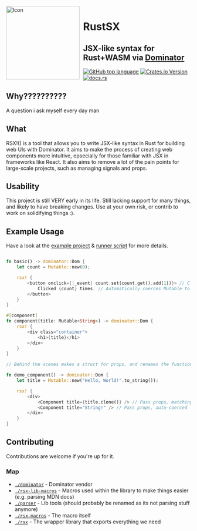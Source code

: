 <img width="200" height="200" align="left" style="float: left; margin: 0 10px 0 0;" alt="Icon" src="https://github.com/tascord/rsx/blob/main/icon.svg?raw=true"> 

# RustSX
## JSX-like syntax for Rust+WASM via [Dominator](https://github.com/Pauan/rust-dominator)

[![GitHub top language](https://img.shields.io/github/languages/top/tascord/rsx?color=0072CE&style=for-the-badge)](#)
[![Crates.io Version](https://img.shields.io/crates/v/rustsx?style=for-the-badge)](https://crates.io/crates/rustsx)
[![docs.rs](https://img.shields.io/docsrs/rustsx?style=for-the-badge)](https://docs.rs/rustsx)

## Why??????????
A question i ask myself every day man

## What
RSX!() is a tool that allows you to write JSX-like syntax in Rust for building web UIs with Dominator. It aims to make the process of creating web components more intuitive, epsecially for those familiar with JSX in frameworks like React. It also aims to remove a lot of the pain points for large-scale projects, such as managing signals and props.

## Usability
This project is still VERY early in its life. Still lacking support for many things, and likely to have breaking changes. Use at your own risk, or contrib to work on solidifying things :).

## Example Usage
Have a look at the [example project](./_example/) & [runner script](./example.sh) for more details.
```rust

fn basic() -> dominator::Dom {
    let count = Mutable::new(0);

    rsx! {
        <button onclick={|_event| count.set(count.get().add(1))}> // Clones as needed
            Clicked {count} times. // Automatically coerces Mutable to signal
        </button>
    }
}

#[component]
fn component(title: Mutable<String>) -> dominator::Dom {
    rsx! {
        <div class="container">
            <h1>{title}</h1>
        </div>
    }
}

// Behind the scenes makes a struct for props, and renames the function to be coherent with JSX-like casing

fn demo_component() -> dominator::Dom {
    let title = Mutable::new("Hello, World!".to_string());

    rsx! {
        <div>
            <Component title={title.clone()} /> // Pass props, matching type
            <Component title="String!" /> // Pass props, auto-coerced
        </div>
    }
}

```

## Contributing
Contributions are welcome if you're up for it.
### Map
- [`./dominator`](./dominator) - Dominator vendor
- [`./rsx-lib-macros`](./rsx-lib-macros) - Macros used within the library to make things easier (e.g. parsing MDN docs)
- [`./parser`](./parser) - Lib tools (should probably be renamed as its not parsing stuff anymore)
- [`./rsx-macros`](./rsx-macros) - The macro itself
- [`./rsx`](./rsx) - The wrapper library that exports everything we need 